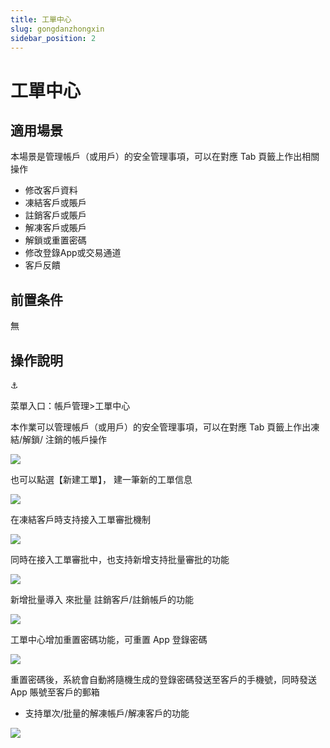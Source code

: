 ```yaml
---
title: 工單中心
slug: gongdanzhongxin
sidebar_position: 2
---
```



# 工單中心

## 適用場景

本場景是管理帳戶（或用戶）的安全管理事項，可以在對應 Tab 頁籤上作出相關操作

- 修改客戶資料
- 凍結客戶或賬戶
- 註銷客戶或賬戶
- 解凍客戶或賬戶
- 解鎖或重置密碼
- 修改登錄App或交易通道
- 客戶反饋

## 前置条件

無

## 操作說明

<div class="callout callout-bg-6 callout-border-6">
<div class='callout-emoji'>⚓</div>
<p>菜單入口：帳戶管理&gt;工單中心</p>
</div>

本作業可以管理帳戶（或用戶）的安全管理事項，可以在對應 Tab 頁籤上作出凍結/解鎖/ 注銷的帳戶操作

<img src="/assets/YQCqbGyIQooFaIx3RBPcuG0Rndc.png" src-width="3244" src-height="1588" align="center"/>

也可以點選【新建工單】， 建一筆新的工單信息

<img src="/assets/M0f7b6rfIoeHSuxTNnocNH8An8e.png" src-width="3486" src-height="914" align="center"/>

在凍結客戶時支持接入工單審批機制

<img src="/assets/PTZlb1mgQoRLaDx5XvacZB0EnIb.png" src-width="3264" src-height="1626" align="center"/>

同時在接入工單審批中，也支持新增支持批量審批的功能

<img src="/assets/N6k2bgdWvo5fACxoJtTcYtFhnTC.png" src-width="3244" src-height="1630" align="center"/>

新增批量導入  來批量 註銷客戶/註銷帳戶的功能

<img src="/assets/EbAdbyBmFoyFWtxpfbScuMMknTf.png" src-width="3248" src-height="1622" align="center"/>

工單中心增加重置密碼功能，可重置 App 登錄密碼

<img src="/assets/ISEnb6soAo1x0mxyMRhcLnIrn3g.png" src-width="3492" src-height="1276" align="center"/>

重置密碼後，系統會自動將隨機生成的登錄密碼發送至客戶的手機號，同時發送 App 賬號至客戶的郵箱

-  支持單次/批量的解凍帳戶/解凍客戶的功能

<img src="/assets/RYCNbyg7ToFb7QxHPF1cPge5n9g.png" src-width="3230" src-height="1614" align="center"/>

